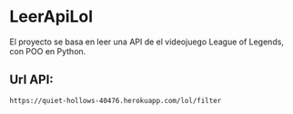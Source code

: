 # LeerApiLol
El proyecto se basa en leer una API de el videojuego League of Legends, con POO en Python.
## Url API:
```
https://quiet-hollows-40476.herokuapp.com/lol/filter
```
